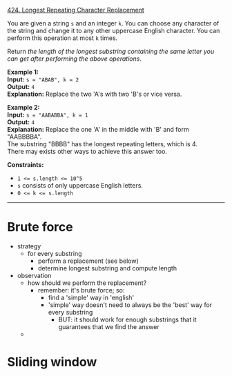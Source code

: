 [424. Longest Repeating Character Replacement](https://leetcode.com/problems/longest-repeating-character-replacement/)

You are given a string `s` and an integer `k`. You can choose any character of the string and change it to any other uppercase English character. You can perform this operation at most `k` times.

Return _the length of the longest substring containing the same letter you can get after performing the above operations_.

**Example 1:**  
**Input:** `s = "ABAB", k = 2`  
**Output:** `4`  
**Explanation:** Replace the two 'A's with two 'B's or vice versa.  

**Example 2:**  
**Input:** `s = "AABABBA", k = 1`  
**Output:** `4`  
**Explanation:** Replace the one 'A' in the middle with 'B' and form "AABBBBA".  
The substring "BBBB" has the longest repeating letters, which is 4.  
There may exists other ways to achieve this answer too.  

**Constraints:**
- `1 <= s.length <= 10^5`
- `s` consists of only uppercase English letters.
- `0 <= k <= s.length`

---

# Brute force
- strategy
	- for every substring
		- perform a replacement (see below)
		- determine longest substring and compute length
- observation
	- how should we perform the replacement?
		- remember: it's brute force; so:
			- find a 'simple' way in 'english'
			- 'simple' way doesn't need to always be the 'best' way for every substring
				- BUT: it should work for enough substrings that it guarantees that we find the answer
	- 



# Sliding window


